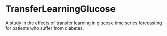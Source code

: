# TransferLearningGlucose
A study in the effects of transfer learning in glucose time series forecasting for patients who suffer from diabetes.
